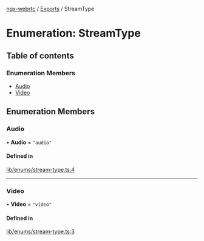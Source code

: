 [ngx-webrtc](https://github.com/lotterfriends/ngx-webrtc/tree/main/libs/ngx-webrtc/docs/README.md) / [Exports](https://github.com/lotterfriends/ngx-webrtc/tree/main/libs/ngx-webrtc/docs/modules.md) / StreamType

# Enumeration: StreamType

## Table of contents

### Enumeration Members

- [Audio](https://github.com/lotterfriends/ngx-webrtc/tree/main/libs/ngx-webrtc/docs/enums/StreamType.md#audio)
- [Video](https://github.com/lotterfriends/ngx-webrtc/tree/main/libs/ngx-webrtc/docs/enums/StreamType.md#video)

## Enumeration Members

### Audio

• **Audio** = ``"audio"``

#### Defined in

[lib/enums/stream-type.ts:4](https://github.com/lotterfriends/video-chat/blob/c5292c4/libs/ngx-webrtc/src/lib/enums/stream-type.ts#L4)

___

### Video

• **Video** = ``"video"``

#### Defined in

[lib/enums/stream-type.ts:3](https://github.com/lotterfriends/video-chat/blob/c5292c4/libs/ngx-webrtc/src/lib/enums/stream-type.ts#L3)
